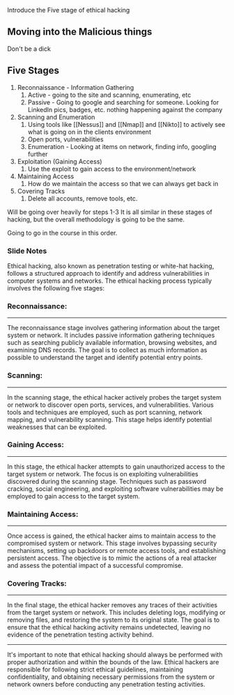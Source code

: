 Introduce the Five stage of ethical hacking

## Moving into the Malicious things
Don't be a dick

## Five Stages
1. Reconnaissance - Information Gathering 
	1. Active - going to the site and scanning, enumerating, etc
	2. Passive - Going to google and searching for someone. Looking for LinkedIn pics, badges, etc. nothing happening against the company
2. Scanning and Enumeration
	1. Using tools like [[Nessus]] and [[Nmap]] and [[Nikto]] to actively see what is going on in the clients environment 
	2. Open ports, vulnerabilities
	3. Enumeration - Looking at items on network, finding info, googling further
3. Exploitation (Gaining Access)
	1. Use the exploit to gain access to the environment/network
4. Maintaining Access 
	1. How do we maintain the access so that we can always get back in
5. Covering Tracks
	1. Delete all accounts, remove tools, etc.

Will be going over heavily for steps 1-3
It is all similar in these stages of hacking, but the overall methodology is going to be the same.

Going to go in the course in this order.

### Slide Notes

Ethical hacking, also known as penetration testing or white-hat hacking, follows a structured approach to identify and address vulnerabilities in computer systems and networks. The ethical hacking process typically involves the following five stages:

### **Reconnaissance:**
****
The reconnaissance stage involves gathering information about the target system or network. It includes passive information gathering techniques such as searching publicly available information, browsing websites, and examining DNS records. The goal is to collect as much information as possible to understand the target and identify potential entry points.

### **Scanning:**
****
In the scanning stage, the ethical hacker actively probes the target system or network to discover open ports, services, and vulnerabilities. Various tools and techniques are employed, such as port scanning, network mapping, and vulnerability scanning. This stage helps identify potential weaknesses that can be exploited.

### **Gaining Access:**
****
In this stage, the ethical hacker attempts to gain unauthorized access to the target system or network. The focus is on exploiting vulnerabilities discovered during the scanning stage. Techniques such as password cracking, social engineering, and exploiting software vulnerabilities may be employed to gain access to the target system.

### **Maintaining Access:**
****
Once access is gained, the ethical hacker aims to maintain access to the compromised system or network. This stage involves bypassing security mechanisms, setting up backdoors or remote access tools, and establishing persistent access. The objective is to mimic the actions of a real attacker and assess the potential impact of a successful compromise.

### **Covering Tracks:**
****
In the final stage, the ethical hacker removes any traces of their activities from the target system or network. This includes deleting logs, modifying or removing files, and restoring the system to its original state. The goal is to ensure that the ethical hacking activity remains undetected, leaving no evidence of the penetration testing activity behind.
****
It's important to note that ethical hacking should always be performed with proper authorization and within the bounds of the law. Ethical hackers are responsible for following strict ethical guidelines, maintaining confidentiality, and obtaining necessary permissions from the system or network owners before conducting any penetration testing activities.